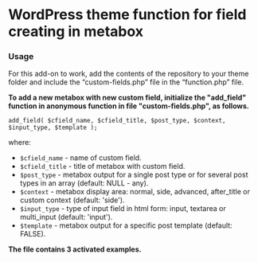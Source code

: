 # WordPress theme function for field creating in metabox

### Usage
For this add-on to work, add the contents of the repository to your theme folder and include the “custom-fields.php” file in the “function.php” file.

**To add a new metabox with new custom field, initialize the "add_field" function in anonymous function in file "custom-fields.php", as follows.**
```
add_field( $cfield_name, $cfield_title, $post_type, $context, $input_type, $template );
```

where:

- `$cfield_name` - name of custom field.
- `$cfield_title` - title of metabox with custom field.
- `$post_type` - metabox output for a single post type or for several post types in an array (default: NULL - any).
- `$context` - metabox display area: normal, side, advanced, after_title or custom context (default: 'side').
- `$input_type` - type of input field in html form: input, textarea or multi_input (default: 'input').
- `$template` - metabox output for a specific post template (default: FALSE).

**The file contains 3 activated examples.**
